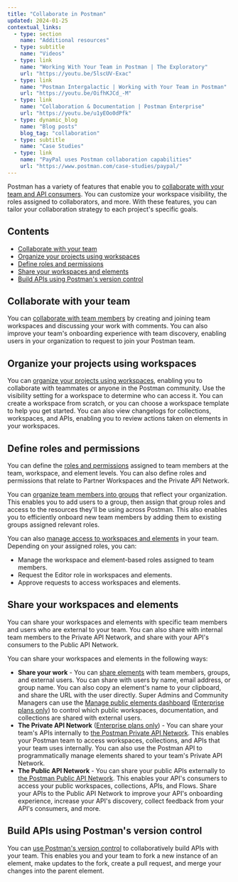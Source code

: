 ```yaml
---
title: "Collaborate in Postman"
updated: 2024-01-25
contextual_links:
  - type: section
    name: "Additional resources"
  - type: subtitle
    name: "Videos"
  - type: link
    name: "Working With Your Team in Postman | The Exploratory"
    url: "https://youtu.be/5lscUV-Exac"
  - type: link
    name: "Postman Intergalactic | Working with Your Team in Postman"
    url: "https://youtu.be/OifhKJCd_-M"
  - type: link
    name: "Collaboration & Documentation | Postman Enterprise"
    url: "https://youtu.be/u1yEOo0dPfk"
  - type: dynamic_blog
    name: "Blog posts"
    blog_tag: "collaboration"
  - type: subtitle
    name: "Case Studies"
  - type: link
    name: "PayPal uses Postman collaboration capabilities"
    url: "https://www.postman.com/case-studies/paypal/"
---
```


Postman has a variety of features that enable you to [collaborate with your team and API consumers](https://www.postman.com/api-platform/api-collaboration/). You can customize your workspace visibility, the roles assigned to collaborators, and more. With these features, you can tailor your collaboration strategy to each project's specific goals.

## Contents

* [Collaborate with your team](#collaborate-with-your-team)
* [Organize your projects using workspaces](#organize-your-projects-using-workspaces)
* [Define roles and permissions](#define-roles-and-permissions)
* [Share your workspaces and elements](#share-your-workspaces-and-elements)
* [Build APIs using Postman's version control](#build-apis-using-postmans-version-control)

## Collaborate with your team

You can [collaborate with team members](/docs/collaborating-in-postman/working-with-your-team/collaboration-overview/) by creating and joining team workspaces and discussing your work with comments. You can also improve your team's onboarding experience with team discovery, enabling users in your organization to request to join your Postman team.

## Organize your projects using workspaces

You can [organize your projects using workspaces](/docs/collaborating-in-postman/using-workspaces/creating-workspaces/), enabling you to collaborate with teammates or anyone in the Postman community. Use the visibility setting for a workspace to determine who can access it. You can create a workspace from scratch, or you can choose a workspace template to help you get started. You can also view changelogs for collections, workspaces, and APIs, enabling you to review actions taken on elements in your workspaces.

## Define roles and permissions

You can define the [roles and permissions](/docs/collaborating-in-postman/roles-and-permissions/) assigned to team members at the team, workspace, and element levels. You can also define roles and permissions that relate to Partner Workspaces and the Private API Network.

You can [organize team members into groups](/docs/collaborating-in-postman/user-groups/) that reflect your organization. This enables you to add users to a group, then assign that group roles and access to the resources they'll be using across Postman. This also enables you to efficiently onboard new team members by adding them to existing groups assigned relevant roles.

You can also [manage access to workspaces and elements](/docs/collaborating-in-postman/requesting-access-to-elements/) in your team. Depending on your assigned roles, you can:

* Manage the workspace and element-based roles assigned to team members.
* Request the Editor role in workspaces and elements.
* Approve requests to access workspaces and elements.

## Share your workspaces and elements

You can share your workspaces and elements with specific team members and users who are external to your team. You can also share with internal team members to the Private API Network, and share with your API's consumers to the Public API Network.

You can share your workspaces and elements in the following ways:

* **Share your work** - You can [share elements](/docs/collaborating-in-postman/sharing/) with team members, groups, and external users. You can share with users by name, email address, or group name. You can also copy an element's name to your clipboard, and share the URL with the user directly. Super Admins and Community Managers can use the [Manage public elements dashboard](/docs/collaborating-in-postman/manage-public-elements/) ([Enterprise plans only](https://www.postman.com/pricing)) to control which public workspaces, documentation, and collections are shared with external users.
* **The Private API Network** ([Enterprise plans only](https://www.postman.com/pricing)) - You can share your team's APIs internally to [the Postman Private API Network](/docs/collaborating-in-postman/private-api-network/adding-private-network/). This enables your Postman team to access workspaces, collections, and APIs that your team uses internally. You can also use the Postman API to programmatically manage elements shared to your team's Private API Network.
* **The Public API Network** - You can share your public APIs externally to [the Postman Public API Network](/docs/collaborating-in-postman/public-api-network/public-api-network-overview/). This enables your API's consumers to access your public workspaces, collections, APIs, and Flows. Share your APIs to the Public API Network to improve your API's onboarding experience, increase your API's discovery, collect feedback from your API's consumers, and more.

## Build APIs using Postman's version control

You can [use Postman's version control](/docs/collaborating-in-postman/using-version-control/version-control-overview/) to collaboratively build APIs with your team. This enables you and your team to fork a new instance of an element, make updates to the fork, create a pull request, and merge your changes into the parent element.
